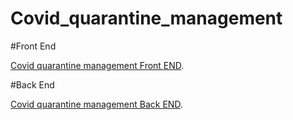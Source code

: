 # Covid_quarantine_management

#Front End

[Covid quarantine management Front END](https://github.com/biswa2015/covid_quarantine_management_FE/tree/master).

#Back End

[Covid quarantine management Back END](https://github.com/biswa2015/covid_quarantine_management_BE/tree/master).
